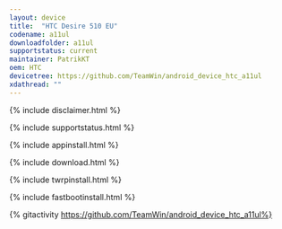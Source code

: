 ```yaml
---
layout: device
title:  "HTC Desire 510 EU"
codename: a11ul
downloadfolder: a11ul
supportstatus: current
maintainer: PatrikKT
oem: HTC
devicetree: https://github.com/TeamWin/android_device_htc_a11ul
xdathread: ""
---
```


{% include disclaimer.html %}

{% include supportstatus.html %}

{% include appinstall.html %}

{% include download.html %}

{% include twrpinstall.html %}

{% include fastbootinstall.html %}

{% gitactivity  https://github.com/TeamWin/android_device_htc_a11ul%}
